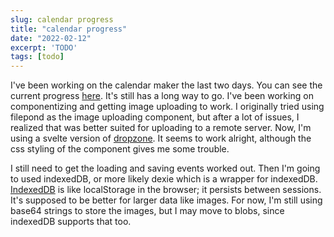 ```yaml
---
slug: calendar progress
title: "calendar progress"
date: "2022-02-12"
excerpt: 'TODO'
tags: [todo]
---
```


I've been working on the calendar maker the last two days. You can see the current progress [here](https://calendar.ihtfy.com/data). It's still has a long way to go. I've been working on componentizing and getting image uploading to work. I originally tried using filepond as the image uploading component, but after a lot of issues, I realized that was better suited for uploading to a remote server. Now, I'm using a svelte version of [dropzone](https://github.com/thecodejack/svelte-file-dropzone). It seems to work alright, although the css styling of the component gives me some trouble.

I still need to get the loading and saving events worked out. Then I'm going to used indexedDB, or more likely dexie which is a wrapper for indexedDB. [IndexedDB](https://developer.mozilla.org/en-US/docs/Web/API/IndexedDB_API) is like localStorage in the browser; it persists between sessions. It's supposed to be better for larger data like images. For now, I'm still using base64 strings to store the images, but I may move to blobs, since indexedDB supports that too.
